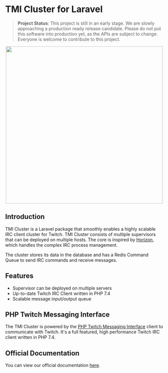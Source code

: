 # TMI Cluster for Laravel

> **Project Status**: This project is still in an early stage. We are slowly approaching a production ready release candidate. Please do not put this software into production yet, as the APIs are subject to change. Everyone is welcome to contribute to this project.

<p align="center">
  <img height="500" src="https://cdn.jsdelivr.net/gh/ghostzero/tmi-website@main/docs/images/tmi_cluster.png">
</p>

## Introduction

TMI Cluster is a Laravel package that smoothly enables a highly scalable IRC client cluster for Twitch. TMI Cluster consists of multiple supervisors that can be deployed on multiple hosts. The core is inspired by [Horizon](https://github.com/laravel/horizon), which handles the complex IRC process management.

The cluster stores its data in the database and has a Redis Command Queue to send IRC commands and receive messages.

## Features

- Supervisor can be deployed on multiple servers
- Up-to-date Twitch IRC Client written in PHP 7.4
- Scalable message input/output queue

## PHP Twitch Messaging Interface

The TMI Cluster is powered by the [PHP Twitch Messaging Interface](https://github.com/ghostzero/tmi) client to communicate with Twitch. It's a full featured, high performance Twitch IRC client written in PHP 7.4. 

## Official Documentation

You can view our official documentation [here](https://tmiphp.com/docs/tmi-cluster.html).
